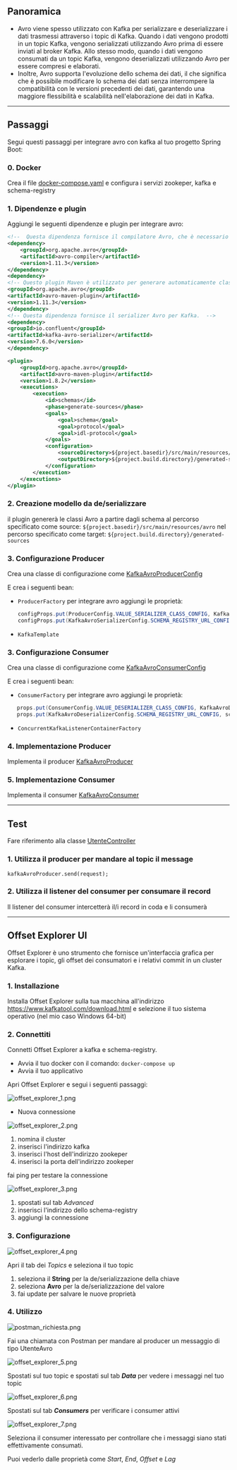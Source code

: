 ## Panoramica

- Avro viene spesso utilizzato con Kafka per serializzare e deserializzare i dati trasmessi attraverso i topic di Kafka. Quando i dati vengono prodotti in un topic Kafka, vengono serializzati utilizzando Avro prima di essere inviati al broker Kafka. Allo stesso modo, quando i dati vengono consumati da un topic Kafka, vengono deserializzati utilizzando Avro per essere compresi e elaborati.
- Inoltre, Avro supporta l'evoluzione dello schema dei dati, il che significa che è possibile modificare lo schema dei dati senza interrompere la compatibilità con le versioni precedenti dei dati, garantendo una maggiore flessibilità e scalabilità nell'elaborazione dei dati in Kafka.

---

## Passaggi

Segui questi passaggi per integrare avro con kafka al tuo progetto Spring Boot:

### 0. Docker

Crea il file [docker-compose.yaml](..%2F..%2Fdocker-compose.yaml) e configura i servizi zookeper, kafka e schema-registry

### 1. Dipendenze e plugin

Aggiungi le seguenti dipendenze e plugin per integrare avro:

```xml
<!--  Questa dipendenza fornisce il compilatore Avro, che è necessario per compilare gli schemi Avro in file di classe Java. -->
<dependency>
    <groupId>org.apache.avro</groupId>
    <artifactId>avro-compiler</artifactId>
    <version>1.11.3</version>
</dependency>
<dependency>
<!-- Questo plugin Maven è utilizzato per generare automaticamente classi Java dai file di schema Avro. -->
<groupId>org.apache.avro</groupId>
<artifactId>avro-maven-plugin</artifactId>
<version>1.11.3</version>
</dependency>
<!-- Questa dipendenza fornisce il serializer Avro per Kafka.  -->
<dependency>
<groupId>io.confluent</groupId>
<artifactId>kafka-avro-serializer</artifactId>
<version>7.6.0</version>
</dependency>
```

```xml
<plugin>
    <groupId>org.apache.avro</groupId>
    <artifactId>avro-maven-plugin</artifactId>
    <version>1.8.2</version>
    <executions>
        <execution>
            <id>schemas</id>
            <phase>generate-sources</phase>
            <goals>
                <goal>schema</goal>
                <goal>protocol</goal>
                <goal>idl-protocol</goal>
            </goals>
            <configuration>
                <sourceDirectory>${project.basedir}/src/main/resources/avro</sourceDirectory>
                <outputDirectory>${project.build.directory}/generated-sources</outputDirectory>
            </configuration>
        </execution>
    </executions>
</plugin>
```

### 2. Creazione modello da de/serializzare

il plugin genererà le classi Avro a partire dagli schema al percorso specificato come source: `${project.basedir}/src/main/resources/avro`
nel percorso specificato come target: `${project.build.directory}/generated-sources`

### 3. Configurazione Producer

Crea una classe di configurazione come [KafkaAvroProducerConfig](..%2F..%2Fsrc%2Fmain%2Fjava%2Fit%2Fkrisopea%2Fspringcors%2Fkafka%2Fconfig%2Favro%2Fconfig%2FKafkaAvroProducerConfig.java)

E crea i seguenti bean:

- `ProducerFactory` per integrare avro aggiungi le proprietà:
  ```java
  configProps.put(ProducerConfig.VALUE_SERIALIZER_CLASS_CONFIG, KafkaAvroSerializer.class);
  configProps.put(KafkaAvroSerializerConfig.SCHEMA_REGISTRY_URL_CONFIG, schemaRegistryUrl);
  ```
- `KafkaTemplate`

### 3. Configurazione Consumer

Crea una classe di configurazione come [KafkaAvroConsumerConfig](..%2F..%2Fsrc%2Fmain%2Fjava%2Fit%2Fkrisopea%2Fspringcors%2Fkafka%2Fconfig%2Favro%2Fconfig%2FKafkaAvroConsumerConfig.java)

E crea i seguenti bean:

- `ConsumerFactory` per integrare avro aggiungi le proprietà:
 ```java
    props.put(ConsumerConfig.VALUE_DESERIALIZER_CLASS_CONFIG, KafkaAvroDeserializer.class);
    props.put(KafkaAvroDeserializerConfig.SCHEMA_REGISTRY_URL_CONFIG, schemaRegistryUrl);
```
- `ConcurrentKafkaListenerContainerFactory`

### 4. Implementazione Producer

Implementa il producer [KafkaAvroProducer](..%2F..%2Fsrc%2Fmain%2Fjava%2Fit%2Fkrisopea%2Fspringcors%2Fkafka%2Fconfig%2Favro%2FKafkaAvroProducer.java)

### 5. Implementazione Consumer

Implementa il consumer [KafkaAvroConsumer](..%2F..%2Fsrc%2Fmain%2Fjava%2Fit%2Fkrisopea%2Fspringcors%2Fkafka%2Fconfig%2Favro%2FKafkaAvroConsumer.java)

---

## Test

Fare riferimento alla classe [UtenteController](..%2F..%2Fsrc%2Fmain%2Fjava%2Fit%2Fkrisopea%2Fspringcors%2Fcontroller%2FUtenteController.java)

### 1. Utilizza il producer per mandare al topic il message

`kafkaAvroProducer.send(request);`

### 2. Utilizza il listener del consumer per consumare il record

Il listener del consumer intercetterà il/i record in coda e li consumerà

---

## Offset Explorer UI

Offset Explorer è uno strumento che fornisce un'interfaccia grafica per esplorare i topic, gli offset dei consumatori e i relativi commit in un cluster Kafka.

### 1. Installazione

Installa Offset Explorer sulla tua macchina all'indirizzo https://www.kafkatool.com/download.html e selezione il tuo sistema operativo (nel mio caso Windows 64-bit)

### 2. Connettiti

Connetti Offset Explorer a kafka e schema-registry.

- Avvia il tuo docker con il comando: `docker-compose up`
- Avvia il tuo applicativo

Apri Offset Explorer e segui i seguenti passaggi:

![offset_explorer_1.png](..%2F..%2Fsrc%2Fmain%2Fresources%2Freadme-asserts%2Foffset_explorer_1.png)

- Nuova connessione

![offset_explorer_2.png](..%2F..%2Fsrc%2Fmain%2Fresources%2Freadme-asserts%2Foffset_explorer_2.png)

1. nomina il cluster
2. inserisci l'indirizzo kafka
3. inserisci l'host dell'indirizzo zookeper
4. inserisci la porta dell'indirizzo zookeper

fai ping per testare la connessione

![offset_explorer_3.png](..%2F..%2Fsrc%2Fmain%2Fresources%2Freadme-asserts%2Foffset_explorer_3.png)

1. spostati sul tab _Advanced_ 
2. inserisci l'indirizzo dello schema-registry
3. aggiungi la connessione
 
### 3. Configurazione

![offset_explorer_4.png](..%2F..%2Fsrc%2Fmain%2Fresources%2Freadme-asserts%2Foffset_explorer_4.png)

Apri il tab dei _Topics_ e seleziona il tuo topic 

1. seleziona il **String** per la de/serializzazione della chiave
2. seleziona **Avro** per la de/serializzazione del valore
3. fai update per salvare le nuove proprietà

### 4. Utilizzo

![postman_richiesta.png](..%2F..%2Fsrc%2Fmain%2Fresources%2Freadme-asserts%2Fpostman_richiesta.png)

Fai una chiamata con Postman per mandare al producer un messaggio di tipo UtenteAvro

![offset_explorer_5.png](..%2F..%2Fsrc%2Fmain%2Fresources%2Freadme-asserts%2Foffset_explorer_5.png)

Spostati sul tuo topic e spostati sul tab _**Data**_ per vedere i messaggi nel tuo topic

![offset_explorer_6.png](..%2F..%2Fsrc%2Fmain%2Fresources%2Freadme-asserts%2Foffset_explorer_6.png)

Spostati sul tab **_Consumers_** per verificare i consumer attivi

![offset_explorer_7.png](..%2F..%2Fsrc%2Fmain%2Fresources%2Freadme-asserts%2Foffset_explorer_7.png)

Seleziona il consumer interessato per controllare che i messaggi siano stati effettivamente consumati.

Puoi vederlo dalle proprietà come _Start_, _End_, _Offset_ e _Lag_